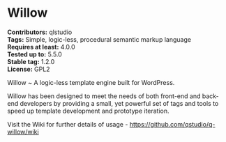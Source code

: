 # Willow #
**Contributors:** qlstudio  
**Tags:** Simple, logic-less, procedural semantic markup language  
**Requires at least:** 4.0.0  
**Tested up to:** 5.5.0  
**Stable tag:** 1.2.0    
**License:** GPL2  

Willow ~ A logic-less template engine built for WordPress.

Willow has been designed to meet the needs of both front-end and back-end developers by providing a small, yet powerful set of tags and tools to speed up template development and prototype iteration.

Visit the Wiki for further details of usage - https://github.com/qstudio/q-willow/wiki 
